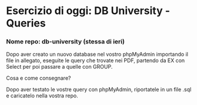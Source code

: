 # Esercizio di oggi: DB University - Queries
### Nome repo: db-university (stessa di ieri)
Dopo aver creato un nuovo database nel vostro phpMyAdmin importando il file in allegato, eseguite le query che trovate nei PDF, partendo da EX con Select per poi passare a quelle con GROUP.

Cosa  e come consegnare?

Dopo aver testato le vostre query con phpMyAdmin, riportatele in un file .sql e caricatelo nella vostra repo.
